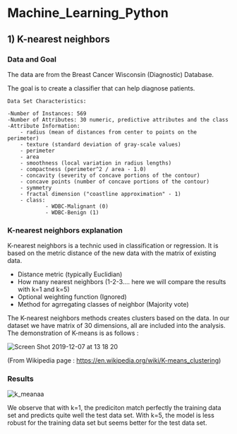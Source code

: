 # Machine_Learning_Python
## 1) K-nearest neighbors
### Data and Goal


The data are from the Breast Cancer Wisconsin (Diagnostic) Database.

The goal is to create a classifier that can help diagnose patients.

    Data Set Characteristics:

    -Number of Instances: 569
    -Number of Attributes: 30 numeric, predictive attributes and the class
    -Attribute Information:
        - radius (mean of distances from center to points on the perimeter)
        - texture (standard deviation of gray-scale values)
        - perimeter
        - area
        - smoothness (local variation in radius lengths)
        - compactness (perimeter^2 / area - 1.0)
        - concavity (severity of concave portions of the contour)
        - concave points (number of concave portions of the contour)
        - symmetry 
        - fractal dimension ("coastline approximation" - 1)
        - class:
                - WDBC-Malignant (0)
                - WDBC-Benign (1)

 
### K-nearest neighbors explanation 

K-nearest neighbors is a technic used in classification or regression. It is based on the metric distance of the new data with the matrix of existing data. 
- Distance metric (typically Euclidian) 
- How many nearest neighbors (1-2-3.... here we will compare the results with k=1 and k=5) 
- Optional weighting function (Ignored) 
- Method for agrregating classes of neighbor (Majority vote) 

The K-nearest neighbors methods creates clusters based on the data. In our dataset we have matrix of 30 dimensions, all are included into the analysis. The demonstration of K-means is as follows : 

![Screen Shot 2019-12-07 at 13 18 20](https://user-images.githubusercontent.com/55028120/70374556-1fa1b680-18f4-11ea-89db-4fa2bbf6c20b.png)


(From Wikipedia page : https://en.wikipedia.org/wiki/K-means_clustering) 

### Results 

![k_meanaa](https://user-images.githubusercontent.com/55028120/70374666-59bf8800-18f5-11ea-8d45-8a1ef044dab0.png)


We observe that with k=1, the prediciton match perfectly the training data set and predicts quite well the test data set. With k=5, the model is less robust for the training data set but seems better for the test data set. 

